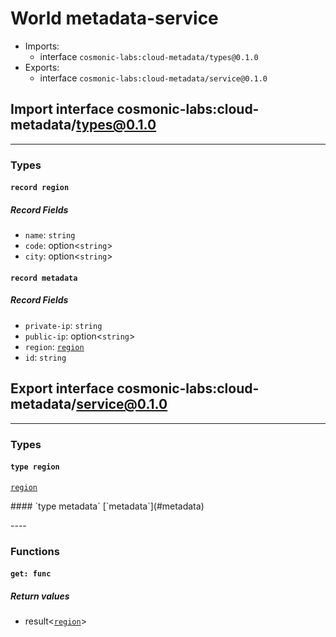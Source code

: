 # <a name="metadata_service">World metadata-service</a>


 - Imports:
    - interface `cosmonic-labs:cloud-metadata/types@0.1.0`
 - Exports:
    - interface `cosmonic-labs:cloud-metadata/service@0.1.0`

## <a name="cosmonic_labs:cloud_metadata_types_0.1.0"></a>Import interface cosmonic-labs:cloud-metadata/types@0.1.0


----

### Types

#### <a name="region"></a>`record region`


##### Record Fields

- <a name="region.name"></a>`name`: `string`
- <a name="region.code"></a>`code`: option<`string`>
- <a name="region.city"></a>`city`: option<`string`>
#### <a name="metadata"></a>`record metadata`


##### Record Fields

- <a name="metadata.private_ip"></a>`private-ip`: `string`
- <a name="metadata.public_ip"></a>`public-ip`: option<`string`>
- <a name="metadata.region"></a>`region`: [`region`](#region)
- <a name="metadata.id"></a>`id`: `string`
## <a name="cosmonic_labs:cloud_metadata_service_0.1.0"></a>Export interface cosmonic-labs:cloud-metadata/service@0.1.0

----

### Types

#### <a name="region"></a>`type region`
[`region`](#region)
<p>
#### <a name="metadata"></a>`type metadata`
[`metadata`](#metadata)
<p>
----

### Functions

#### <a name="get"></a>`get: func`


##### Return values

- <a name="get.0"></a> result<[`region`](#region)>

